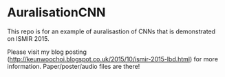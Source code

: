 # AuralisationCNN
This repo is for an example of auralisastion of CNNs that is demonstrated on ISMIR 2015.

Please visit my blog posting (http://keunwoochoi.blogspot.co.uk/2015/10/ismir-2015-lbd.html) for more information. Paper/poster/audio files are there!
